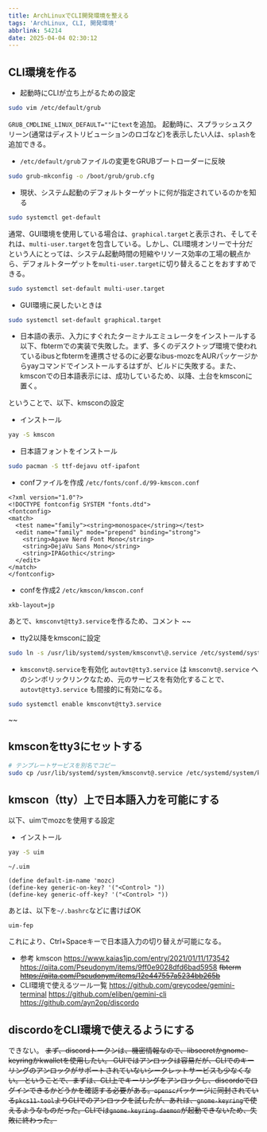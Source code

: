 ```yaml
---
title: ArchLinuxでCLI開発環境を整える
tags: 'ArchLinux, CLI, 開発環境'
abbrlink: 54214
date: 2025-04-04 02:30:12
---
```

## CLI環境を作る
- 起動時にCLIが立ち上がるための設定
```bash
sudo vim /etc/default/grub
```
`GRUB_CMDLINE_LINUX_DEFAULT=""`に`text`を追加。
起動時に、スプラッシュスクリーン(通常はディストリビューションのロゴなど)を表示したい人は、`splash`を追加できる。
- `/etc/default/grub`ファイルの変更をGRUBブートローダーに反映
```bash
sudo grub-mkconfig -o /boot/grub/grub.cfg
```
- 現状、システム起動のデフォルトターゲットに何が指定されているのかを知る
```bash
sudo systemctl get-default
```
通常、GUI環境を使用している場合は、`graphical.target`と表示され、そしてそれは、`multi-user.target`を包含している。しかし、CLI環境オンリーで十分だという人にとっては、システム起動時間の短縮やリソース効率の工場の観点から、デフォルトターゲットを`multi-user.target`に切り替えることをおすすめできる。
```bash
sudo systemctl set-default multi-user.target
```
- GUI環境に戻したいときは
```bash
sudo systemctl set-default graphical.target
```
- 日本語の表示、入力にすぐれたターミナルエミュレータをインストールする
以下、fbtermでの実装で失敗した。まず、多くのデスクトップ環境で使われているibusとfbtermを連携させるのに必要なibus-mozcをAURパッケージからyayコマンドでインストールするはずが、ビルドに失敗する。また、kmsconでの日本語表示には、成功しているため、以降、土台をkmsconに置く。

ということで、以下、kmsconの設定
- インストール
```bash
yay -S kmscon
```
- 日本語フォントをインストール
```bash
sudo pacman -S ttf-dejavu otf-ipafont
```
- confファイルを作成
`/etc/fonts/conf.d/99-kmscon.conf`
```
<?xml version="1.0"?>
<!DOCTYPE fontconfig SYSTEM "fonts.dtd">
<fontconfig>
<match>
  <test name="family"><string>monospace</string></test>
  <edit name="family" mode="prepend" binding="strong">
    <string>Agave Nerd Font Mono</string>
    <string>DejaVu Sans Mono</string>
    <string>IPAGothic</string>
  </edit>
</match>
</fontconfig>
```
- confを作成2
`/etc/kmscon/kmscon.conf`
```
xkb-layout=jp
```
あとで、`kmsconvt@tty3.service`を作るため、コメント
~~
- tty2以降をkmsconに設定
```bash
sudo ln -s /usr/lib/systemd/system/kmsconvt\@.service /etc/systemd/system/autovt\@.service
```
- `kmsconvt@.service`を有効化
`autovt@tty3.service` は `kmsconvt@.service` へのシンボリックリンクなため、元のサービスを有効化することで、`autovt@tty3.service` も間接的に有効になる。
```bash
sudo systemctl enable kmsconvt@tty3.service
```
~~
## kmsconをtty3にセットする
```bash
# テンプレートサービスを別名でコピー
sudo cp /usr/lib/systemd/system/kmsconvt@.service /etc/systemd/system/kmsconvt@tty3.service
```
## kmscon（tty）上で日本語入力を可能にする
以下、uimでmozcを使用する設定
- インストール
```bash
yay -S uim
```
`~/.uim`
```
(define default-im-name 'mozc)
(define-key generic-on-key? '("<Control> "))
(define-key generic-off-key? '("<Control> "))
```
あとは、以下を`~/.bashrc`などに書けばOK
```
uim-fep
```
これにより、Ctrl+Spaceキーで日本語入力の切り替えが可能になる。
- 参考
kmscon
https://www.kaias1jp.com/entry/2021/01/11/173542
https://qiita.com/Pseudonym/items/9ff0e9028dfd6bad5958
~~fbterm
https://qiita.com/Pseudonym/items/12e447557a5234bb265b~~
- CLI環境で使えるツール一覧
https://github.com/greycodee/gemini-terminal
https://github.com/eliben/gemini-cli
https://github.com/ayn2op/discordo

## discordoをCLI環境で使えるようにする
できない。
~~まず、discordトークンは、機密情報なので、libsecretかgnome-keyringかkwalletを使用したい。
GUIではアンロックは容易だが、CLIでのキーリングのアンロックがサポートされていないシークレットサービスも少なくない。
ということで、まずは、CLI上でキーリングをアンロックし、discordoでログインできるかどうかを確認する必要がある。`opensc`パッケージに同封されている`pkcs11-tool`よりCLIでのアンロックを試したが、あれは、`gnome-keyring`で使えるようなものだった。CLIでは`gnome-keyring-daemon`が起動できないため、失敗に終わった。~~
